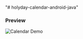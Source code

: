 "# holyday-calendar-android-java" 


### Preview
![Calendar Demo]([screenshot.PNG](https://i.ibb.co/KNcKtSP/calendar-demo-android-java.gif))
